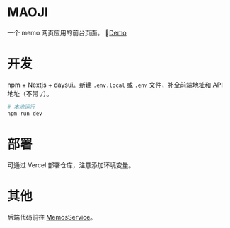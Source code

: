 # MAOJI

一个 memo 网页应用的前台页面。 📮[Demo](https://maoji.vercel.app)

# 开发

npm + Nextjs + daysui。新建 `.env.local` 或 `.env` 文件，补全前端地址和 API 地址（不带 `/`）。

```bash
# 本地运行
npm run dev
```

# 部署

可通过 Vercel 部署仓库，注意添加环境变量。

# 其他

后端代码前往 [MemosService](https://github.com/maomemos/MemosService)。

